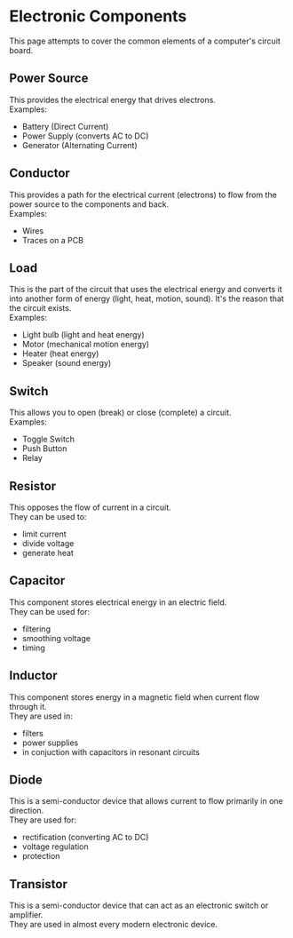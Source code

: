 # Electronic Components
This page attempts to cover the common elements of a computer's circuit board.

## Power Source
This provides the electrical energy that drives electrons.<br>
Examples:<br>
* Battery (Direct Current)
* Power Supply (converts AC to DC)
* Generator (Alternating Current)

## Conductor
This provides a path for the electrical current (electrons) to flow from the power source to the components and back.<br>
Examples:<br>
* Wires
* Traces on a PCB

## Load
This is the part of the circuit that uses the electrical energy and converts it into another form of energy (light, heat, motion, sound). It's the reason that the circuit exists.<br>
Examples:<br>
* Light bulb (light and heat energy)
* Motor (mechanical motion energy)
* Heater (heat energy)
* Speaker (sound energy)

## Switch
This allows you to open (break) or close (complete) a circuit.<br>
Examples:<br>
* Toggle Switch
* Push Button
* Relay

## Resistor
This opposes the flow of current in a circuit.<br>
They can be used to:<br>
* limit current
* divide voltage
* generate heat

## Capacitor
This component stores electrical energy in an electric field.<br>
They can be used for:<br>
* filtering
* smoothing voltage
* timing

## Inductor
This component stores energy in a magnetic field when current flow through it.<br>
They are used in:<br>
* filters
* power supplies
* in conjuction with capacitors in resonant circuits

## Diode
This is a semi-conductor device that allows current to flow primarily in one direction.<br>
They are used for:<br> 
* rectification (converting AC to DC)
* voltage regulation
* protection

## Transistor
This is a semi-conductor device that can act as an electronic switch or amplifier.<br>
They are used in almost every modern electronic device.

